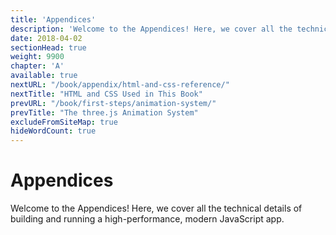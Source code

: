 ```yaml
---
title: 'Appendices'
description: 'Welcome to the Appendices! Here, we cover all the technical details of building and running a high-performance, modern JavaScript app.'
date: 2018-04-02
sectionHead: true
weight: 9900
chapter: 'A'
available: true
nextURL: "/book/appendix/html-and-css-reference/"
nextTitle: "HTML and CSS Used in This Book"
prevURL: "/book/first-steps/animation-system/"
prevTitle: "The three.js Animation System"
excludeFromSiteMap: true
hideWordCount: true
---
```


# Appendices

Welcome to the Appendices! Here, we cover all the technical details of building and running a high-performance, modern JavaScript app.